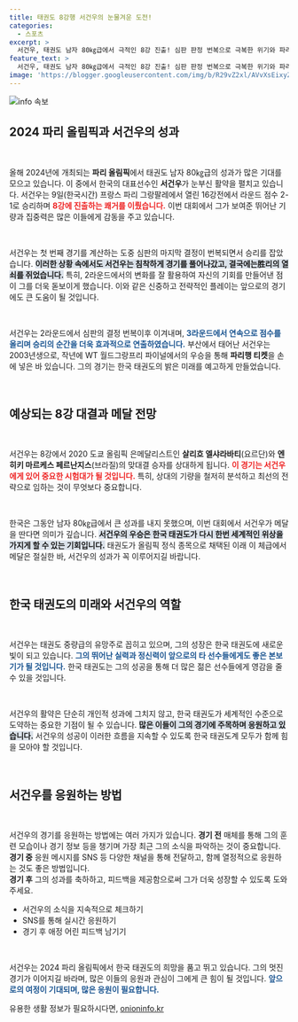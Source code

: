 ```yaml
---
title: 태권도 8강행 서건우의 눈물겨운 도전!
categories:
  - 스포츠
excerpt: >
  서건우, 태권도 남자 80㎏급에서 극적인 8강 진출! 심판 판정 번복으로 극복한 위기와 파리 올림픽 메달 가능성, 기대가 모인다! 과연 태권도 중량급의 새로운 역사 쓸 수 있을까?
feature_text: >
  서건우, 태권도 남자 80㎏급에서 극적인 8강 진출! 심판 판정 번복으로 극복한 위기와 파리 올림픽 메달 가능성, 기대가 모인다! 과연 태권도 중량급의 새로운 역사 쓸 수 있을까?
image: 'https://blogger.googleusercontent.com/img/b/R29vZ2xl/AVvXsEixyZcFfHzMRdzZMjFBmAUKJYCLCGyLL1o632UiGVXcaFdKo_bkvkuCioo0uUKlGfBVcT3P84aROyZIXSBEx3Aw5nCQ3pTgDom1WDC4m8eifvWiAmWEEVb4x6G_l8C0QH225ldMjyaFvpxGEBGNO37VmDTDMHGhJPq73UglMfDca1-0aw/s1600/blogspot.png'
---
```


<p><img src="https://blogger.googleusercontent.com/img/b/R29vZ2xl/AVvXsEixyZcFfHzMRdzZMjFBmAUKJYCLCGyLL1o632UiGVXcaFdKo_bkvkuCioo0uUKlGfBVcT3P84aROyZIXSBEx3Aw5nCQ3pTgDom1WDC4m8eifvWiAmWEEVb4x6G_l8C0QH225ldMjyaFvpxGEBGNO37VmDTDMHGhJPq73UglMfDca1-0aw/s1600/blogspot.png" alt="info 속보" /></p>

<h2 data-ke-size="size26">2024 파리 올림픽과 서건우의 성과</h2>

<p data-ke-size="size16">&nbsp;</p>

<p>올해 2024년에 개최되는 <b>파리 올림픽</b>에서 태권도 남자 80㎏급의 성과가 많은 기대를 모으고 있습니다. 이 중에서 한국의 대표선수인 <b>서건우</b>가 눈부신 활약을 펼치고 있습니다. 서건우는 9일(한국시간) 프랑스 파리 그랑팔레에서 열린 16강전에서 라운드 점수 2-1로 승리하며 <b><span style="color: #ee2323;">8강에 진출하는 쾌거를 이뤘습니다.</span></b> 이번 대회에서 그가 보여준 뛰어난 기량과 집중력은 많은 이들에게 감동을 주고 있습니다. </p>

<p data-ke-size="size16">&nbsp;</p>

<p>서건우는 첫 번째 경기를 계산하는 도중 심판의 마지막 결정이 번복되면서 승리를 잡았습니다. <b><span style="background-color: #21538527;">이러한 상황 속에서도 서건우는 침착하게 경기를 풀어나갔고, 결국에는胜리의 열쇠를 쥐었습니다.</span></b> 특히, 2라운드에서의 변화를 잘 활용하여 자신의 기회를 만들어낸 점이 그를 더욱 돋보이게 했습니다. 이와 같은 신중하고 전략적인 플레이는 앞으로의 경기에도 큰 도움이 될 것입니다. </p>

<p data-ke-size="size16">&nbsp;</p>

<p>서건우는 2라운드에서 심판의 결정 번복이후 이겨내며, <b><span style="color: #1a5490;">3라운드에서 연속으로 점수를 올리며 승리의 순간을 더욱 효과적으로 연출하였습니다.</span></b> 부산에서 태어난 서건우는 2003년생으로, 작년에 WT 월드그랑프리 파이널에서의 우승을 통해 <b>파리행 티켓</b>을 손에 넣은 바 있습니다. 그의 경기는 한국 태권도의 밝은 미래를 예고하게 만들었습니다. </p>

<p data-ke-size="size16">&nbsp;</p>

<h2 data-ke-size="size26">예상되는 8강 대결과 메달 전망</h2>

<p data-ke-size="size16">&nbsp;</p>

<p>서건우는 8강에서 2020 도쿄 올림픽 은메달리스트인 <b>살리흐 엘샤라바티</b>(요르단)와 <b>엔히키 마르케스 페르난지스</b>(브라질)의 맞대결 승자를 상대하게 됩니다. <b><span style="color: #ee2323;">이 경기는 서건우에게 있어 중요한 시험대가 될 것입니다.</span></b> 특히, 상대의 기량을 철저히 분석하고 최선의 전략으로 임하는 것이 무엇보다 중요합니다.</p>

<p data-ke-size="size16">&nbsp;</p>

<p>한국은 그동안 남자 80㎏급에서 큰 성과를 내지 못했으며, 이번 대회에서 서건우가 메달을 딴다면 의미가 깊습니다. <b><span style="background-color: #21538527;">서건우의 우승은 한국 태권도가 다시 한번 세계적인 위상을 가지게 할 수 있는 기회입니다.</span></b> 태권도가 올림픽 정식 종목으로 채택된 이래 이 체급에서 메달은 절실한 바, 서건우의 성과가 꼭 이루어지길 바랍니다.</p>

<p data-ke-size="size16">&nbsp;</p>

<h2 data-ke-size="size26">한국 태권도의 미래와 서건우의 역할</h2>

<p data-ke-size="size16">&nbsp;</p>

<p>서건우는 태권도 중량급의 유망주로 꼽히고 있으며, 그의 성장은 한국 태권도에 새로운 빛이 되고 있습니다. <b><span style="color: #1a5490;">그의 뛰어난 실력과 정신력이 앞으로의 타 선수들에게도 좋은 본보기가 될 것입니다.</span></b> 한국 태권도는 그의 성공을 통해 더 많은 젊은 선수들에게 영감을 줄 수 있을 것입니다.</p>

<p data-ke-size="size16">&nbsp;</p>

<p>서건우의 활약은 단순히 개인적 성과에 그치지 않고, 한국 태권도가 세계적인 수준으로 도약하는 중요한 기점이 될 수 있습니다. <b><span style="background-color: #21538527;">많은 이들이 그의 경기에 주목하며 응원하고 있습니다.</span></b> 서건우의 성공이 이러한 흐름을 지속할 수 있도록 한국 태권도계 모두가 함께 힘을 모아야 할 것입니다.</p>

<p data-ke-size="size16">&nbsp;</p>

<h2 data-ke-size="size26">서건우를 응원하는 방법</h2>

<p data-ke-size="size16">&nbsp;</p>

<p>서건우의 경기를 응원하는 방법에는 여러 가지가 있습니다. <b>경기 전</b> 매체를 통해 그의 훈련 모습이나 경기 정보 등을 챙기며 가장 최근 그의 소식을 파악하는 것이 중요합니다.<br>
<b>경기 중</b> 응원 메시지를 SNS 등 다양한 채널을 통해 전달하고, 함께 열정적으로 응원하는 것도 좋은 방법입니다.<br>
<b>경기 후</b> 그의 성과를 축하하고, 피드백을 제공함으로써 그가 더욱 성장할 수 있도록 도와주세요.</p>

<ul>
    <li>서건우의 소식을 지속적으로 체크하기</li>
    <li>SNS를 통해 실시간 응원하기</li>
    <li>경기 후 애정 어린 피드백 남기기</li>
</ul>

<p data-ke-size="size16">&nbsp;</p>

<p>서건우는 2024 파리 올림픽에서 한국 태권도의 희망을 품고 뛰고 있습니다. 그의 멋진 경기가 이어지길 바라며, 많은 이들의 응원과 관심이 그에게 큰 힘이 될 것입니다. <b><span style="color: #1a5490;">앞으로의 여정이 기대되며, 많은 응원이 필요합니다.</span></b></p>
유용한 생활 정보가 필요하시다면, <a href="https://onioninfo.kr" rel="dofollow">onioninfo.kr</a>


